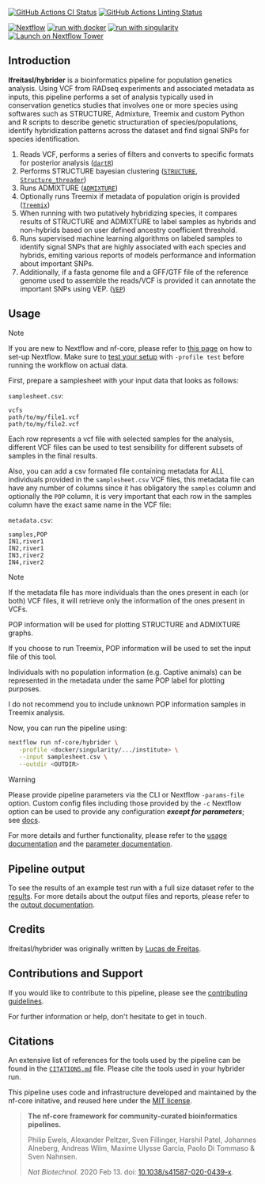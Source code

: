 <!--# ![nf-core/hybrider](docs/images/nf-core-hybrider_logo_light.png#gh-light-mode-only) ![nf-core/hybrider](docs/images/nf-core-hybrider_logo_dark.png#gh-dark-mode-only) -->

[![GitHub Actions CI Status](https://github.com/nf-core/hybrider/workflows/nf-core%20CI/badge.svg)](https://github.com/nf-core/hybrider/actions?query=workflow%3A%22nf-core+CI%22)
[![GitHub Actions Linting Status](https://github.com/nf-core/hybrider/workflows/nf-core%20linting/badge.svg)](https://github.com/nf-core/hybrider/actions?query=workflow%3A%22nf-core+linting%22)<!--[![AWS CI](https://img.shields.io/badge/CI%20tests-full%20size-FF9900?labelColor=000000&logo=Amazon%20AWS)](https://nf-co.re/hybrider/results)[![Cite with Zenodo](http://img.shields.io/badge/DOI-10.5281/zenodo.XXXXXXX-1073c8?labelColor=000000)](https://doi.org/10.5281/zenodo.XXXXXXX)-->

[![Nextflow](https://img.shields.io/badge/nextflow%20DSL2-%E2%89%A523.04.0-23aa62.svg)](https://www.nextflow.io/)
[![run with docker](https://img.shields.io/badge/run%20with-docker-0db7ed?labelColor=000000&logo=docker)](https://www.docker.com/)
[![run with singularity](https://img.shields.io/badge/run%20with-singularity-1d355c.svg?labelColor=000000)](https://sylabs.io/docs/)
[![Launch on Nextflow Tower](https://img.shields.io/badge/Launch%20%F0%9F%9A%80-Nextflow%20Tower-%234256e7)](https://tower.nf/launch?pipeline=https://github.com/lfreitasl/hybrider)

<!--[![Get help on Slack](http://img.shields.io/badge/slack-nf--core%20%23hybrider-4A154B?labelColor=000000&logo=slack)](https://nfcore.slack.com/channels/hybrider)[![Follow on Twitter](http://img.shields.io/badge/twitter-%40nf__core-1DA1F2?labelColor=000000&logo=twitter)](https://twitter.com/nf_core)[![Follow on Mastodon](https://img.shields.io/badge/mastodon-nf__core-6364ff?labelColor=FFFFFF&logo=mastodon)](https://mstdn.science/@nf_core)[![Watch on YouTube](http://img.shields.io/badge/youtube-nf--core-FF0000?labelColor=000000&logo=youtube)](https://www.youtube.com/c/nf-core) -->

## Introduction

**lfreitasl/hybrider** is a bioinformatics pipeline for population genetics analysis. Using VCF from RADseq experiments and associated metadata as inputs, this pipeline performs a set of analysis typically used in conservation genetics studies that involves one or more species using softwares such as STRUCTURE, Admixture, Treemix and custom Python and R scripts to describe genetic structuration of species/populations, identify hybridization patterns across the dataset and find signal SNPs for species identification.

<!-- TODO nf-core:
   Complete this sentence with a 2-3 sentence summary of what types of data the pipeline ingests, a brief overview of the
   major pipeline sections and the types of output it produces. You're giving an overview to someone new
   to nf-core here, in 15-20 seconds. For an example, see https://github.com/nf-core/rnaseq/blob/master/README.md#introduction
-->

<!-- TODO nf-core: Include a figure that guides the user through the major workflow steps. Many nf-core
     workflows use the "tube map" design for that. See https://nf-co.re/docs/contributing/design_guidelines#examples for examples.   -->
<!-- TODO nf-core: Fill in short bullet-pointed list of the default steps in the pipeline -->

1. Reads VCF, performs a series of filters and converts to specific formats for posterior analysis ([`dartR`](https://onlinelibrary.wiley.com/doi/10.1111/1755-0998.12745))
2. Performs STRUCTURE bayesian clustering ([`STRUCTURE`](https://web.stanford.edu/group/pritchardlab/structure.html), [`Structure_threader`](https://structure-threader.readthedocs.io/en/latest/))
3. Runs ADMIXTURE ([`ADMIXTURE`](https://dalexander.github.io/admixture/))
4. Optionally runs Treemix if metadata of population origin is provided ([`Treemix`](https://bitbucket.org/nygcresearch/treemix/wiki/Home))
5. When running with two putatively hybridizing species, it compares results of STRUCTURE and ADMIXTURE to label samples as hybrids and non-hybrids based on user defined ancestry coefficient threshold.
6. Runs supervised machine learning algorithms on labeled samples to identify signal SNPs that are highly associated with each species and hybrids, emiting various reports of models performance and information about important SNPs.
7. Additionally, if a fasta genome file and a GFF/GTF file of the reference genome used to assemble the reads/VCF is provided it can annotate the important SNPs using VEP. ([`VEP`](https://www.ensembl.org/info/docs/tools/vep/index.html))

## Usage

> [!NOTE]
> If you are new to Nextflow and nf-core, please refer to [this page](https://nf-co.re/docs/usage/installation) on how to set-up Nextflow. Make sure to [test your setup](https://nf-co.re/docs/usage/introduction#how-to-run-a-pipeline) with `-profile test` before running the workflow on actual data.

<!-- TODO nf-core: Describe the minimum required steps to execute the pipeline, e.g. how to prepare samplesheets.
     Explain what rows and columns represent. For instance (please edit as appropriate):
-->
First, prepare a samplesheet with your input data that looks as follows:

`samplesheet.csv`:

```csv
vcfs
path/to/my/file1.vcf
path/to/my/file2.vcf
```

Each row represents a vcf file with selected samples for the analysis, different VCF files can be used to test sensibility for different subsets of samples in the final results.

Also, you can add a csv formated file containing metadata for ALL individuals provided in the `samplesheet.csv` VCF files, this metadata file can have any number of columns since it has obligatory the `samples` column and optionally the `POP` column, it is very important that each row in the samples column have the exact same name in the VCF file:

`metadata.csv`:

```csv
samples,POP
IN1,river1
IN2,river1
IN3,river2
IN4,river2
```

> [!NOTE]
> If the metadata file has more individuals than the ones present in each (or both) VCF files, it will retrieve only the information of the ones present in VCFs.
>
> POP information will be used for plotting STRUCTURE and ADMIXTURE graphs.
>
> If you choose to run Treemix, POP information will be used to set the input file of this tool.
>
> Individuals with no population information (e.g. Captive animals) can be represented in the metadata under the same POP label for plotting purposes.
>
> I do not recommend you to include unknown POP information samples in Treemix analysis.


Now, you can run the pipeline using:

<!-- TODO nf-core: update the following command to include all required parameters for a minimal example -->

```bash
nextflow run nf-core/hybrider \
   -profile <docker/singularity/.../institute> \
   --input samplesheet.csv \
   --outdir <OUTDIR>
```

> [!WARNING]
> Please provide pipeline parameters via the CLI or Nextflow `-params-file` option. Custom config files including those provided by the `-c` Nextflow option can be used to provide any configuration _**except for parameters**_;
> see [docs](https://nf-co.re/usage/configuration#custom-configuration-files).

For more details and further functionality, please refer to the [usage documentation](https://github.com/lfreitasl/hybrider/blob/main/docs/usage.md) and the [parameter documentation](https://github.com/lfreitasl/hybrider/blob/main/docs/parameters.md).

## Pipeline output

To see the results of an example test run with a full size dataset refer to the [results](https://github.com/lfreitasl/hybrider/blob/main/results).
For more details about the output files and reports, please refer to the
[output documentation](https://github.com/lfreitasl/hybrider/blob/main/docs/output.md).

## Credits

lfreitasl/hybrider was originally written by [Lucas de Freitas](https://github.com/lfreitasl).


## Contributions and Support

If you would like to contribute to this pipeline, please see the [contributing guidelines](.github/CONTRIBUTING.md).

For further information or help, don't hesitate to get in touch.

## Citations

<!-- TODO nf-core: Add citation for pipeline after first release. Uncomment lines below and update Zenodo doi and badge at the top of this file. -->
<!-- If you use nf-core/hybrider for your analysis, please cite it using the following doi: [10.5281/zenodo.XXXXXX](https://doi.org/10.5281/zenodo.XXXXXX) -->

<!-- TODO nf-core: Add bibliography of tools and data used in your pipeline -->

An extensive list of references for the tools used by the pipeline can be found in the [`CITATIONS.md`](CITATIONS.md) file. Please cite the tools used in your hybrider run.

This pipeline uses code and infrastructure developed and maintained by the nf-core initative, and reused here under the [MIT license](https://github.com/nf-core/tools/blob/master/LICENSE).

> **The nf-core framework for community-curated bioinformatics pipelines.**
>
> Philip Ewels, Alexander Peltzer, Sven Fillinger, Harshil Patel, Johannes Alneberg, Andreas Wilm, Maxime Ulysse Garcia, Paolo Di Tommaso & Sven Nahnsen.
>
> _Nat Biotechnol._ 2020 Feb 13. doi: [10.1038/s41587-020-0439-x](https://dx.doi.org/10.1038/s41587-020-0439-x).
